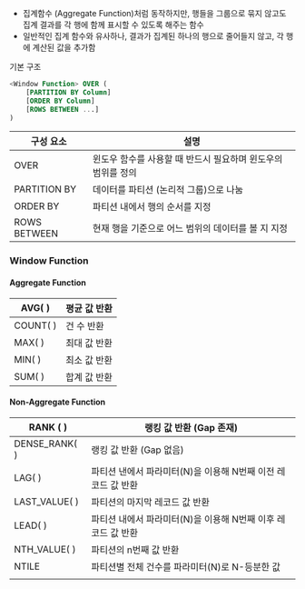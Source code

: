 - 집계함수 (Aggregate Function)처럼 동작하지만, 행들을 그룹으로 묶지 않고도 집계 결과를 각 행에 함께 표시할 수 있도록 해주는 함수
- 일반적인 집계 함수와 유사하나, 결과가 집계된 하나의 행으로 줄어들지 않고, 각 행에 계산된 값을 추가함

기본 구조
```sql
<Window Function> OVER (
	[PARTITION BY Column]
	[ORDER BY Column]
	[ROWS BETWEEN ...]
)
```

| 구성 요소        | 설명                                 |
| ------------ | ---------------------------------- |
| OVER         | 윈도우 함수를 사용할 때 반드시 필요하며 윈도우의 범위를 정의 |
| PARTITION BY | 데이터를 파티션 (논리적 그룹)으로 나눔             |
| ORDER BY     | 파티션 내에서 행의 순서를 지정                  |
| ROWS BETWEEN | 현재 행을 기준으로 어느 범위의 데이터를 볼 지 지정      |

### Window Function
#### Aggregate Function
| AVG( )   | 평균 값 반환 |
| -------- | ------- |
| COUNT( ) | 건 수 반환  |
| MAX( )   | 최대 값 반환 |
| MIN( )   | 최소 값 반환 |
| SUM( )   | 합계 값 반환 |
#### Non-Aggregate Function
| RANK ( )      | 랭킹 값 반환 (Gap 존재)                     |
| ------------- | ------------------------------------ |
| DENSE_RANK( ) | 랭킹 값 반환 (Gap 없음)                     |
| LAG( )        | 파티션 낸에서 파라미터(N)을 이용해 N번째 이전 레코드 값 반환 |
| LAST_VALUE( ) | 파티션의 마지막 레코드 값 반환                    |
| LEAD( )       | 파티션 내에서 파라미터(N)을 이용해 N번째 이후 레코드 값 반환 |
| NTH_VALUE( )  | 파티션의 n번째 값 반환                        |
| NTILE         | 파티션별 전체 건수를 파라미터(N)로 N-등분한 값         |
|               |                                      |